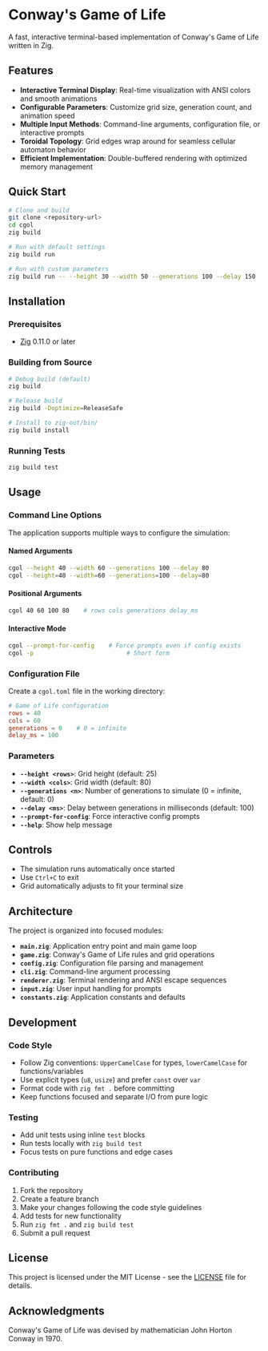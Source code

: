 # Conway's Game of Life

A fast, interactive terminal-based implementation of Conway's Game of Life written in Zig.

## Features

- **Interactive Terminal Display**: Real-time visualization with ANSI colors and smooth animations
- **Configurable Parameters**: Customize grid size, generation count, and animation speed
- **Multiple Input Methods**: Command-line arguments, configuration file, or interactive prompts
- **Toroidal Topology**: Grid edges wrap around for seamless cellular automaton behavior
- **Efficient Implementation**: Double-buffered rendering with optimized memory management

## Quick Start

```bash
# Clone and build
git clone <repository-url>
cd cgol
zig build

# Run with default settings
zig build run

# Run with custom parameters
zig build run -- --height 30 --width 50 --generations 100 --delay 150
```

## Installation

### Prerequisites
- [Zig](https://ziglang.org/download/) 0.11.0 or later

### Building from Source

```bash
# Debug build (default)
zig build

# Release build
zig build -Doptimize=ReleaseSafe

# Install to zig-out/bin/
zig build install
```

### Running Tests

```bash
zig build test
```

## Usage

### Command Line Options

The application supports multiple ways to configure the simulation:

#### Named Arguments
```bash
cgol --height 40 --width 60 --generations 100 --delay 80
cgol --height=40 --width=60 --generations=100 --delay=80
```

#### Positional Arguments
```bash
cgol 40 60 100 80    # rows cols generations delay_ms
```

#### Interactive Mode
```bash
cgol --prompt-for-config    # Force prompts even if config exists
cgol -p                          # Short form
```

### Configuration File

Create a `cgol.toml` file in the working directory:

```toml
# Game of Life configuration
rows = 40
cols = 60
generations = 0    # 0 = infinite
delay_ms = 100
```

### Parameters

- **`--height <rows>`**: Grid height (default: 25)
- **`--width <cols>`**: Grid width (default: 80)
- **`--generations <n>`**: Number of generations to simulate (0 = infinite, default: 0)
- **`--delay <ms>`**: Delay between generations in milliseconds (default: 100)
- **`--prompt-for-config`**: Force interactive config prompts
- **`--help`**: Show help message

## Controls

- The simulation runs automatically once started
- Use `Ctrl+C` to exit
- Grid automatically adjusts to fit your terminal size

## Architecture

The project is organized into focused modules:

- **`main.zig`**: Application entry point and main game loop
- **`game.zig`**: Conway's Game of Life rules and grid operations
- **`config.zig`**: Configuration file parsing and management
- **`cli.zig`**: Command-line argument processing
- **`renderer.zig`**: Terminal rendering and ANSI escape sequences
- **`input.zig`**: User input handling for prompts
- **`constants.zig`**: Application constants and defaults

## Development

### Code Style

- Follow Zig conventions: `UpperCamelCase` for types, `lowerCamelCase` for functions/variables
- Use explicit types (`u8`, `usize`) and prefer `const` over `var`
- Format code with `zig fmt .` before committing
- Keep functions focused and separate I/O from pure logic

### Testing

- Add unit tests using inline `test` blocks
- Run tests locally with `zig build test`
- Focus tests on pure functions and edge cases

### Contributing

1. Fork the repository
2. Create a feature branch
3. Make your changes following the code style guidelines
4. Add tests for new functionality
5. Run `zig fmt .` and `zig build test`
6. Submit a pull request

## License

This project is licensed under the MIT License - see the [LICENSE](LICENSE) file for details.

## Acknowledgments

Conway's Game of Life was devised by mathematician John Horton Conway in 1970.

